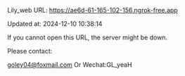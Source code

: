 Lily_web URL: https://ae6d-61-165-102-156.ngrok-free.app

Updated at: 2024-12-10 10:38:14

If you cannot open this URL, the server might be down.

Please contact: 

goley04@foxmail.com Or Wechat:GL_yeaH